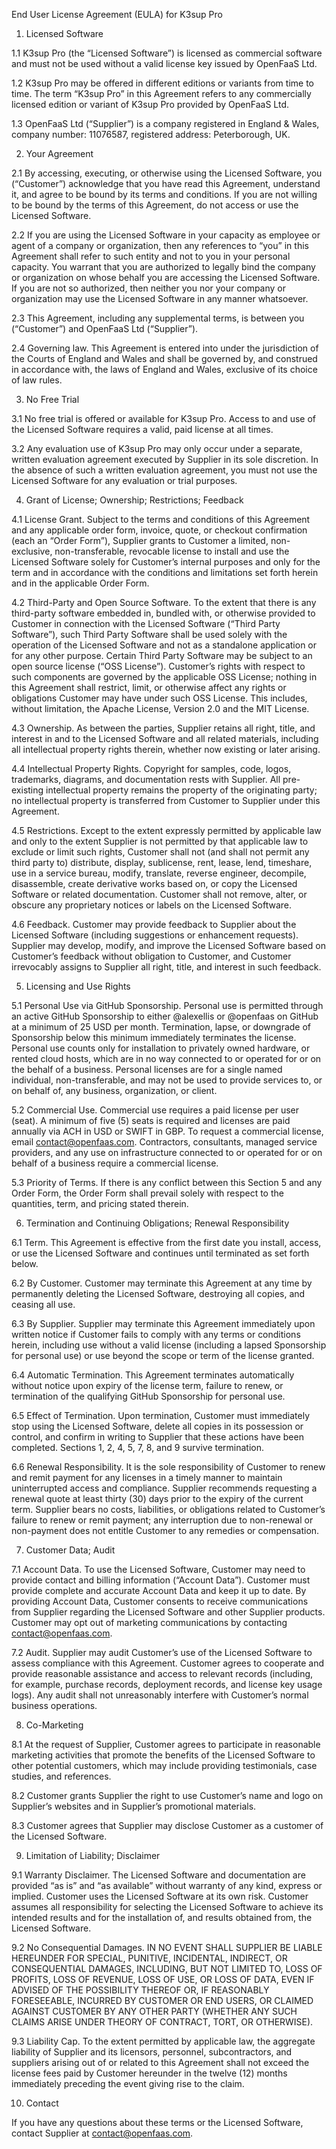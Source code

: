 End User License Agreement (EULA) for K3sup Pro

1. Licensed Software

1.1 K3sup Pro (the “Licensed Software”) is licensed as commercial software and must not be used without a valid license key issued by OpenFaaS Ltd.

1.2 K3sup Pro may be offered in different editions or variants from time to time. The term “K3sup Pro” in this Agreement refers to any commercially licensed edition or variant of K3sup Pro provided by OpenFaaS Ltd.

1.3 OpenFaaS Ltd (“Supplier”) is a company registered in England & Wales, company number: 11076587, registered address: Peterborough, UK.

2. Your Agreement

2.1 By accessing, executing, or otherwise using the Licensed Software, you (“Customer”) acknowledge that you have read this Agreement, understand it, and agree to be bound by its terms and conditions. If you are not willing to be bound by the terms of this Agreement, do not access or use the Licensed Software.

2.2 If you are using the Licensed Software in your capacity as employee or agent of a company or organization, then any references to “you” in this Agreement shall refer to such entity and not to you in your personal capacity. You warrant that you are authorized to legally bind the company or organization on whose behalf you are accessing the Licensed Software. If you are not so authorized, then neither you nor your company or organization may use the Licensed Software in any manner whatsoever.

2.3 This Agreement, including any supplemental terms, is between you (“Customer”) and OpenFaaS Ltd (“Supplier”).

2.4 Governing law. This Agreement is entered into under the jurisdiction of the Courts of England and Wales and shall be governed by, and construed in accordance with, the laws of England and Wales, exclusive of its choice of law rules.

3. No Free Trial

3.1 No free trial is offered or available for K3sup Pro. Access to and use of the Licensed Software requires a valid, paid license at all times.

3.2 Any evaluation use of K3sup Pro may only occur under a separate, written evaluation agreement executed by Supplier in its sole discretion. In the absence of such a written evaluation agreement, you must not use the Licensed Software for any evaluation or trial purposes.

4. Grant of License; Ownership; Restrictions; Feedback

4.1 License Grant. Subject to the terms and conditions of this Agreement and any applicable order form, invoice, quote, or checkout confirmation (each an “Order Form”), Supplier grants to Customer a limited, non-exclusive, non-transferable, revocable license to install and use the Licensed Software solely for Customer’s internal purposes and only for the term and in accordance with the conditions and limitations set forth herein and in the applicable Order Form.

4.2 Third-Party and Open Source Software. To the extent that there is any third-party software embedded in, bundled with, or otherwise provided to Customer in connection with the Licensed Software (“Third Party Software”), such Third Party Software shall be used solely with the operation of the Licensed Software and not as a standalone application or for any other purpose. Certain Third Party Software may be subject to an open source license (“OSS License”). Customer’s rights with respect to such components are governed by the applicable OSS License; nothing in this Agreement shall restrict, limit, or otherwise affect any rights or obligations Customer may have under such OSS License. This includes, without limitation, the Apache License, Version 2.0 and the MIT License.

4.3 Ownership. As between the parties, Supplier retains all right, title, and interest in and to the Licensed Software and all related materials, including all intellectual property rights therein, whether now existing or later arising.

4.4 Intellectual Property Rights. Copyright for samples, code, logos, trademarks, diagrams, and documentation rests with Supplier. All pre-existing intellectual property remains the property of the originating party; no intellectual property is transferred from Customer to Supplier under this Agreement.

4.5 Restrictions. Except to the extent expressly permitted by applicable law and only to the extent Supplier is not permitted by that applicable law to exclude or limit such rights, Customer shall not (and shall not permit any third party to) distribute, display, sublicense, rent, lease, lend, timeshare, use in a service bureau, modify, translate, reverse engineer, decompile, disassemble, create derivative works based on, or copy the Licensed Software or related documentation. Customer shall not remove, alter, or obscure any proprietary notices or labels on the Licensed Software.

4.6 Feedback. Customer may provide feedback to Supplier about the Licensed Software (including suggestions or enhancement requests). Supplier may develop, modify, and improve the Licensed Software based on Customer’s feedback without obligation to Customer, and Customer irrevocably assigns to Supplier all right, title, and interest in such feedback.

5. Licensing and Use Rights

5.1 Personal Use via GitHub Sponsorship. Personal use is permitted through an active GitHub Sponsorship to either @alexellis or @openfaas on GitHub at a minimum of 25 USD per month. Termination, lapse, or downgrade of Sponsorship below this minimum immediately terminates the license. Personal use counts only for installation to privately owned hardware, or rented cloud hosts, which are in no way connected to or operated for or on the behalf of a business. Personal licenses are for a single named individual, non-transferable, and may not be used to provide services to, or on behalf of, any business, organization, or client.

5.2 Commercial Use. Commercial use requires a paid license per user (seat). A minimum of five (5) seats is required and licenses are paid annually via ACH in USD or SWIFT in GBP. To request a commercial license, email [contact@openfaas.com](mailto:contact@openfaas.com). Contractors, consultants, managed service providers, and any use on infrastructure connected to or operated for or on behalf of a business require a commercial license.

5.3 Priority of Terms. If there is any conflict between this Section 5 and any Order Form, the Order Form shall prevail solely with respect to the quantities, term, and pricing stated therein.

6. Termination and Continuing Obligations; Renewal Responsibility

6.1 Term. This Agreement is effective from the first date you install, access, or use the Licensed Software and continues until terminated as set forth below.

6.2 By Customer. Customer may terminate this Agreement at any time by permanently deleting the Licensed Software, destroying all copies, and ceasing all use.

6.3 By Supplier. Supplier may terminate this Agreement immediately upon written notice if Customer fails to comply with any terms or conditions herein, including use without a valid license (including a lapsed Sponsorship for personal use) or use beyond the scope or term of the license granted.

6.4 Automatic Termination. This Agreement terminates automatically without notice upon expiry of the license term, failure to renew, or termination of the qualifying GitHub Sponsorship for personal use.

6.5 Effect of Termination. Upon termination, Customer must immediately stop using the Licensed Software, delete all copies in its possession or control, and confirm in writing to Supplier that these actions have been completed. Sections 1, 2, 4, 5, 7, 8, and 9 survive termination.

6.6 Renewal Responsibility. It is the sole responsibility of Customer to renew and remit payment for any licenses in a timely manner to maintain uninterrupted access and compliance. Supplier recommends requesting a renewal quote at least thirty (30) days prior to the expiry of the current term. Supplier bears no costs, liabilities, or obligations related to Customer’s failure to renew or remit payment; any interruption due to non-renewal or non-payment does not entitle Customer to any remedies or compensation.

7. Customer Data; Audit

7.1 Account Data. To use the Licensed Software, Customer may need to provide contact and billing information (“Account Data”). Customer must provide complete and accurate Account Data and keep it up to date. By providing Account Data, Customer consents to receive communications from Supplier regarding the Licensed Software and other Supplier products. Customer may opt out of marketing communications by contacting [contact@openfaas.com](mailto:contact@openfaas.com).

7.2 Audit. Supplier may audit Customer’s use of the Licensed Software to assess compliance with this Agreement. Customer agrees to cooperate and provide reasonable assistance and access to relevant records (including, for example, purchase records, deployment records, and license key usage logs). Any audit shall not unreasonably interfere with Customer’s normal business operations.

8. Co-Marketing

8.1 At the request of Supplier, Customer agrees to participate in reasonable marketing activities that promote the benefits of the Licensed Software to other potential customers, which may include providing testimonials, case studies, and references.

8.2 Customer grants Supplier the right to use Customer’s name and logo on Supplier’s websites and in Supplier’s promotional materials.

8.3 Customer agrees that Supplier may disclose Customer as a customer of the Licensed Software.

9. Limitation of Liability; Disclaimer

9.1 Warranty Disclaimer. The Licensed Software and documentation are provided “as is” and “as available” without warranty of any kind, express or implied. Customer uses the Licensed Software at its own risk. Customer assumes all responsibility for selecting the Licensed Software to achieve its intended results and for the installation of, and results obtained from, the Licensed Software.

9.2 No Consequential Damages. IN NO EVENT SHALL SUPPLIER BE LIABLE HEREUNDER FOR SPECIAL, PUNITIVE, INCIDENTAL, INDIRECT, OR CONSEQUENTIAL DAMAGES, INCLUDING, BUT NOT LIMITED TO, LOSS OF PROFITS, LOSS OF REVENUE, LOSS OF USE, OR LOSS OF DATA, EVEN IF ADVISED OF THE POSSIBILITY THEREOF OR, IF REASONABLY FORESEEABLE, INCURRED BY CUSTOMER OR END USERS, OR CLAIMED AGAINST CUSTOMER BY ANY OTHER PARTY (WHETHER ANY SUCH CLAIMS ARISE UNDER THEORY OF CONTRACT, TORT, OR OTHERWISE).

9.3 Liability Cap. To the extent permitted by applicable law, the aggregate liability of Supplier and its licensors, personnel, subcontractors, and suppliers arising out of or related to this Agreement shall not exceed the license fees paid by Customer hereunder in the twelve (12) months immediately preceding the event giving rise to the claim.

10. Contact

If you have any questions about these terms or the Licensed Software, contact Supplier at [contact@openfaas.com](mailto:contact@openfaas.com).
